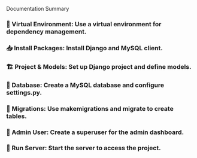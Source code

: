  Documentation Summary
### 🎯 Virtual Environment: Use a virtual environment for dependency management.
### 📥 Install Packages: Install Django and MySQL client.
### 🏗️ Project & Models: Set up Django project and define models.
### 💾 Database: Create a MySQL database and configure settings.py.
### 🔄 Migrations: Use makemigrations and migrate to create tables.
### 🔑 Admin User: Create a superuser for the admin dashboard.
### 🚀 Run Server: Start the server to access the project.
